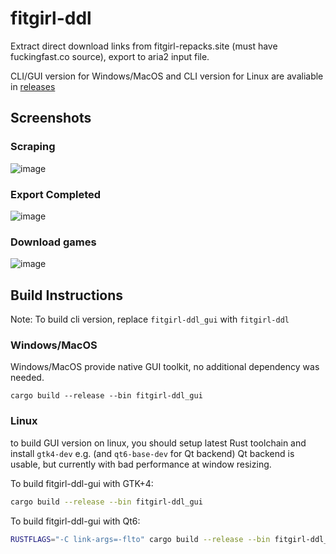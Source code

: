 # fitgirl-ddl

Extract direct download links from fitgirl-repacks.site (must have fuckingfast.co source),
export to aria2 input file.

CLI/GUI version for Windows/MacOS and CLI version for Linux are avaliable in [releases](https://github.com/mokurin000/fitgirl-ddl/releases/latest)

## Screenshots

### Scraping

![image](https://github.com/user-attachments/assets/aff1d175-b8b1-41b4-a2a6-aaf1bb86f2be)

### Export Completed

![image](https://github.com/user-attachments/assets/80856bb8-20f2-48fd-b5d5-b4e3ce045de9)

### Download games

![image](https://github.com/user-attachments/assets/970c6ca7-61b7-4911-aa30-807084796225)

## Build Instructions

Note: To build cli version, replace `fitgirl-ddl_gui` with `fitgirl-ddl`

### Windows/MacOS

Windows/MacOS provide native GUI toolkit, no additional dependency was needed.

```
cargo build --release --bin fitgirl-ddl_gui
```

### Linux

to build GUI version on linux, you should setup latest Rust toolchain and install `gtk4-dev` e.g. (and `qt6-base-dev` for Qt backend) Qt backend is usable, but currently with bad performance at window resizing.

To build fitgirl-ddl-gui with GTK+4:

```bash
cargo build --release --bin fitgirl-ddl_gui
```

To build fitgirl-ddl-gui with Qt6:

```bash
RUSTFLAGS="-C link-args=-flto" cargo build --release --bin fitgirl-ddl_gui --no-default-features -F qt
```
